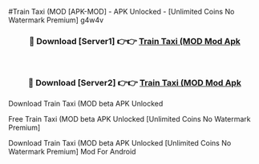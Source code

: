 #Train Taxi (MOD [APK-MOD] - APK Unlocked - [Unlimited Coins No Watermark Premium] g4w4v



<div align="center">

<h3>🔴 Download [Server1] 👉👉 <a href="https://momento.my/?title=Train_Taxi_(MOD">Train Taxi (MOD Mod Apk</a></h3><br>

<h3>🔴 Download [Server2] 👉👉 <a href="https://momento.my/?title=Train_Taxi_(MOD">Train Taxi (MOD Mod Apk</a></h3>
</div>



Download Train Taxi (MOD beta APK Unlocked

Free Train Taxi (MOD beta APK Unlocked [Unlimited Coins No Watermark Premium]

Download Train Taxi (MOD beta APK Unlocked [Unlimited Coins No Watermark Premium] Mod For Android
